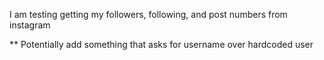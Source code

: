 I am testing getting my followers, following, and post numbers from
instagram

** Potentially add something that asks for username over hardcoded user